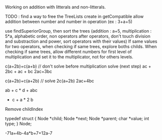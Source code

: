 Working on addition with litterals and non-litterals.

TODO : find a way to free the TreeLists create in getCompatible
allow addition between number and number in operation (ex : 3+a+5)

use findSuperiorGroup, then sort the trees (addition : a+5, multiplication : 5*a, alphabetic order, non operators after operators, don't touch division and substraction and power, sort operators with their values)
If same values for two operators, when checking if same trees, explore boths childs.
When checking if same trees, allow different numbers for first level of multiplication and set it to the multiplicator, not for others levels.


c(a+2b)+c(a+b) // don't solve before multiplication solve (next step)
ac + 2bc + ac + bc
2ac+3bc

c(a+2b)+c(a+2b) // solve
2c(a+2b)
2ac+4bc

ab + c * d + abc

*
    c
    +
        a
        *
            2
            b

Remove childIndex


typedef struct {
    Node *child;
    Node *next;
    Node *parent;
    char *value;
    int type;
} Node;


-71a+4b-4a*b+7+12a-7